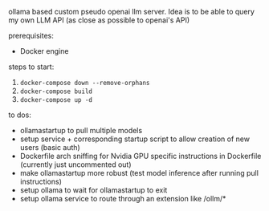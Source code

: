 
ollama based custom pseudo openai llm server. Idea is to be able to query my own LLM API (as close as possible to openai's API)


prerequisites: 
  - Docker engine 


steps to start: 
 1. `docker-compose down --remove-orphans`
 2. `docker-compose build` 
 3. `docker-compose up -d`


to dos: 
 - ollamastartup to pull multiple models 
 - setup service + corresponding startup script to allow creation of new users (basic auth) 
 - Dockerfile arch sniffing for Nvidia GPU specific instructions in Dockerfile (currently just uncommented out) 
 - make ollamastartup more robust (test model inference after running pull instructions)
 - setup ollama to wait for ollamastartup to exit 
 - setup ollama service to route through an extension like /ollm/*

